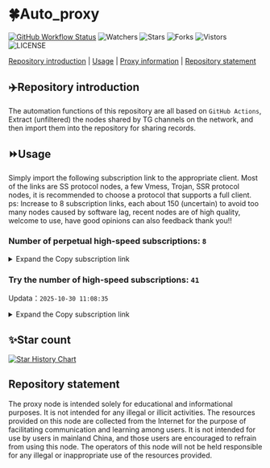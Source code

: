 # 🍀Auto_proxy
[![GitHub Workflow Status](https://img.shields.io/github/actions/workflow/status/PangTouY00/Auto_proxy/main.yml?branch=main)](https://github.com/PangTouY00/Auto_proxy/actions/workflows/main.yml?branch=main) 
![Watchers](https://img.shields.io/github/watchers/w1770946466/Auto_proxy) ![Stars](https://img.shields.io/github/stars/PangTouY00/Auto_proxy) ![Forks](https://img.shields.io/github/forks/w1770946466/Auto_proxy) ![Vistors](https://visitor-badge.laobi.icu/badge?page_id=PangTouY00.Auto_proxy) ![LICENSE](https://img.shields.io/badge/license-CC%20BY--SA%204.0-green.svg)

[Repository introduction](https://github.com/PangTouY00/Auto_proxy#Repositoryintroduction) | [Usage](https://github.com/PangTouY00/Auto_proxy#Usage) | [Proxy information](https://github.com/PangTouY00/Auto_proxy#Proxyinformation) | [Repository statement](https://github.com/PangTouY00/Auto_proxy#Repositorystatement)

## ✈️Repository introduction
The automation functions of this repository are all based on `GitHub Actions`,
Extract (unfiltered) the nodes shared by TG channels on the network, and then import them into the repository for sharing records.

## ⏩Usage
Simply import the following subscription link to the appropriate client. Most of the links are SS protocol nodes, a few Vmess, Trojan, SSR protocol nodes, it is recommended to choose a protocol that supports a full client.
ps: Increase to 8 subscription links, each about 150 (uncertain) to avoid too many nodes caused by software lag, recent nodes are of high quality, welcome to use, have good opinions can also feedback thank you!!

### Number of perpetual high-speed subscriptions: `8`

<details>
  <summary>Expand the Copy subscription link</summary>

  
- [Multiprotocol Base64 encoding](https://raw.githubusercontent.com/PangTouY00/Auto_proxy/main/Long_term_subscription1)
`https://raw.githubusercontent.com/PangTouY00/Auto_proxy/main/Long_term_subscription_num`
`Total number of merge nodes: 314`

- [Multiprotocol Base64 encoding](https://raw.githubusercontent.com/PangTouY00/Auto_proxy/main/Long_term_subscription1)
`https://raw.githubusercontent.com/PangTouY00/Auto_proxy/main/Long_term_subscription1`
`Total number of merge nodes: 40`

- [Multiprotocol Base64 encoding](https://raw.githubusercontent.com/PangTouY00/Auto_proxy/main/Long_term_subscription2)
`https://raw.githubusercontent.com/PangTouY00/Auto_proxy/main/Long_term_subscription2`
`Total number of merge nodes: 40`

- [Multiprotocol Base64 encoding](https://raw.githubusercontent.com/PangTouY00/Auto_proxy/main/Long_term_subscription3)
`https://raw.githubusercontent.com/PangTouY00/Auto_proxy/main/Long_term_subscription3`
`Total number of merge nodes: 40`

- [Multiprotocol Base64 encoding](https://raw.githubusercontent.com/PangTouY00/Auto_proxy/main/Long_term_subscription4)
`https://raw.githubusercontent.com/PangTouY00/Auto_proxy/main/Long_term_subscription4`
`Total number of merge nodes: 40`

- [Multiprotocol Base64 encoding](https://raw.githubusercontent.comPangTouY00/Auto_proxy/main/Long_term_subscription5)
`https://raw.githubusercontent.com/PangTouY00/Auto_proxy/main/Long_term_subscription5`
`Total number of merge nodes: 40`

- [Multiprotocol Base64 encoding](https://raw.githubusercontent.com/PangTouY00/Auto_proxy/main/Long_term_subscription6)
`https://raw.githubusercontent.com/PangTouY00/Auto_proxy/main/Long_term_subscription6`
`Total number of merge nodes: 40`

- [Multiprotocol Base64 encoding](https://raw.githubusercontent.com/PangTouY00/Auto_proxy/main/Long_term_subscription7)
`https://raw.githubusercontent.com/PangTouY00/Auto_proxy/main/Long_term_subscription7`
`Total number of merge nodes: 40`

- [Multiprotocol Base64 encoding](https://raw.githubusercontent.com/PangTouY00/Auto_proxy/main/Long_term_subscription8)
`https://raw.githubusercontent.com/PangTouY00/Auto_proxy/main/Long_term_subscription8`
`Total number of merge nodes: 34`

- [Clash subscription](https://raw.githubusercontent.com/PangTouY00/Auto_proxy/main/Long_term_subscription2.yaml)
`https://raw.githubusercontent.com/PangTouY00/Auto_proxy/main/Long_term_subscription1.yaml`


- [Clash subscription](https://raw.githubusercontent.com/PangTouY00/Auto_proxy/main/Long_term_subscription2.yaml)
`https://raw.githubusercontent.com/PangTouY00/Auto_proxy/main/Long_term_subscription2.yaml`


- [Clash subscription](https://raw.githubusercontent.com/PangTouY00/Auto_proxy/main/Long_term_subscription3.yaml)
`https://raw.githubusercontent.com/PangTouY00/Auto_proxy/main/Long_term_subscription3.yaml`
  
</details>

### Try the number of high-speed subscriptions: `41`
Updata：`2025-10-30 11:08:35`


<details>
  <summary>Expand the Copy subscription link</summary>  















































































































































































































































































































































































































































































































































































































































































































































































































































































































































































































































































































































































































































































































































































































































































































































































































































































































































































































































































































































































































































































































































































































































































































































































































































































































































































































































































































































































































































































































































































































































































































































































































































































































































































































































































































































































































































































































































































































































































































































































































































































































































































































































































































































































































































































































































































































































































































































































































































































































































































































































































































































































































































































































































































































































































































































































































































































































































































































































































































































































































































































































































































































































































































































































































































































































































































































































































































































































































































































































































































































































































































































































































































































































































































































































































































































































































































































































































































































































































































































































































































































































































































































































































































































































































































































































































































































































































































































































































































































































































































































































































































































































































































































































































































































































































































































































































































































































































































































































































































































































































































































































































































































































































































































































































































































































































































































































































































































































































































































































































































































































































































































































































































































































































































































































































































































































































































































































































































































































































































































































































































































































































































































































































































































































































































































































































































































































































































































































































































































































































































































































































































































































































































































































































































































































































































































































































































































































































































































































































































































































































































































































































































































































































































































































































































































































































































































































































































































































































































































































































































































































































































































































































































































































































































































































































































































































































































































































































































































































































































































































































































































































































































































































































































































































































































































































































































































































































































































































































































































































































































































































































































































































































































































































































































































































































































































































































































































































































































































































































































































































































































































































































































































































































































































































































































































































































































































































































































































































































































































































































































































































































































































































































































































































































































































































































































































































































































































































































































































































































































































































































































































































































































































































































































































































































































































































































































































































































































































































































































































































































































































































































































































































































































































































































































































































































































































































































































































































































































































































































































































































































































































































































































































































































































































































































































































































































































































































































































































































































































































































































































































































































































































































































































































































































































































































































































































































































































































































































































































































































































































































































































































































































































































































































































































































































































































































































































































































































































































































































































































































































































































































































































































































































































































































































































































































































































































































































































































































































































































































































































































































































































































































































































































































































































































































































































































































































































































































































































































































































































































































































































































































































































































































































































>Trial subscription：
`https://tizi8.top/api/v1/client/subscribe?token=8741af6a637e545084396c0e43df678f`




>Trial subscription：
`https://xixixi003.hjsbssbsbsbsbs.sbs/api/v1/client/subscribe?token=d88b1ae3391728559bb877fb0a46f04e`




>Trial subscription：
`https://syhaha.xxttx.cn/api/v1/client/subscribe?token=d04da60dac2f9c6c78501237a0584434`




>Trial subscription：
`https://go.yueyun.de/api/v1/client/subscribe?token=01ad4e9fbb5fbb87c60d7177e28f2858`




>Trial subscription：
`https://fs.v2rayse.com/share/20251022/ip9hv7cp52.txt`




>Trial subscription：
`https://56idc.news/api/v1/client/subscribe?token=afe5bc68a9b73e3567d85ecfdeb0c51d`




>Trial subscription：
`https://xxx.yxt999.cn/api/v1/client/subscribe?token=533906f635b7e19dc61624ee544391e5`




>Trial subscription：
`https://sufujia.top/api/v1/client/subscribe?token=31a723035027fb5d838fe6f38dffcb1c`




>Trial subscription：
`https://jshaha.xxttx.cn/api/v1/client/subscribe?token=bff45477d319348c8bdd3f39d4492f28`




>Trial subscription：
`https://hjxixi003.xxuux.cn/api/v1/client/subscribe?token=fc538ff657d8360ec286df970617f706`




>Trial subscription：
`https://yywhale.com/api/v1/client/subscribe?token=8ae66f0b96895a06211741ec7000a59d`




>Trial subscription：
`https://pro.xmyidc.com/api/v1/client/subscribe?token=5bea4c8d20ba99f990ca7afa520cf681`




>Trial subscription：
`https://huojian4.top/api/v1/client/subscribe?token=e1821d631422bc3f40f73f3595b25ba2`




>Trial subscription：
`https://dyxixi001.xxssx.cn/api/v1/client/subscribe?token=a68fb8c4bec4a6b7270192568e344c1e`




>Trial subscription：
`https://gods1.dashicn.buzz/api/v1/client/subscribe?token=35eb3f3b7f7e2fbe75469620674c49ef`




>Trial subscription：
`https://www.ch000zy.com/api/v1/client/subscribe?token=1f74371ed9865043542b957c4f91bcd2`




>Trial subscription：
`https://xbd.iftballs.com/api/v1/client/subscribe?token=0211321329fafb70d09bf1c67add4cb5`




>Trial subscription：
`https://dyhaha.xxttx.cn/api/v1/client/subscribe?token=fdd28af40d2918b91ce0b5994153681a`




>Trial subscription：
`https://best.nxxbbf.com/api/v1/client/subscribe?token=3e7d299e1b5937466d7012245bdfd89e`




>Trial subscription：
`https://xyjs1.sbs/api/v1/client/subscribe?token=444b4ec900ae74360e23ecab27bf8175`




>Trial subscription：
`https://xyjs1.buzz/api/v1/client/subscribe?token=7e42c0adaf9d9091d0b1ff3ef583295a`




>Trial subscription：
`https://xunyungogogo.xyz/api/v1/client/subscribe?token=7698db3198d2a8ee8485afcb8bfa9527`




>Trial subscription：
`https://old-v2b.linkedton.com/api/v1/client/subscribe?token=598687dea2e8684853a08d16c683bb0b`




>Trial subscription：
`https://multiserver.multiserveradelshoop.com/api/v1/client/subscribe?token=fba2818e58213f7c88aad240276e9ca8`




>Trial subscription：
`https://slianvpn.top/api/v1/client/subscribe?token=e27f681a9661d76ba5eba56917c253d6`




>Trial subscription：
`https://cfvpn.com/api/v1/client/subscribe?token=3f91c96d6ac251dcd150b892d3a4682c`




>Trial subscription：
`http://xxxxyyyy.njdjjxjbcbw.icu/api/v1/client/subscribe?token=d8fb1edfc66d0adff4106cf3d1eda0e6`




>Trial subscription：
`https://a.mayi520.shop/api/v1/client/subscribe?token=3c54b11517aef0fc1e9565a1d3f7501e`




>Trial subscription：
`https://kingfisher.top/api/v1/client/subscribe?token=c995da7133c6aa29168ac20d7e2d0a01`




>Trial subscription：
`http://107.173.31.17/api/v1/client/subscribe?token=8a6a40e5558e9967ce5af554f1523b52`




>Trial subscription：
`https://slianvpn.com/api/v1/client/subscribe?token=8f115393972abf961303073e216b0171`




>Trial subscription：
`https://vaamx.louwangzhiyu.online/api/v1/client/subscribe?token=759d78b022cd4b02d9497050ff4d0817`




>Trial subscription：
`https://asdfg.njdjjxjbcbw.icu/api/v1/client/subscribe?token=d4aa942095ebcec7e3e32348863f3992`




>Trial subscription：
`https://gods4.dashicn.buzz/api/v1/client/subscribe?token=2e65318be558755acb7eb61afec3668f`




>Trial subscription：
`https://dashuai.us/api/v1/client/subscribe?token=4b71546e34254f6239b08d3afec1f305`




>Trial subscription：
`https://jsxixi001.xxssx.cn/api/v1/client/subscribe?token=916c9d8fa5bc7b8e0fefbd205f585244`




>Trial subscription：
`https://www.louwangzhiyu.org/api/v1/client/subscribe?token=91b5dfea2886096a8080819e6ca05e9d`




>Trial subscription：
`https://hjxixi002.xxttx.cn/api/v1/client/subscribe?token=fcf0bb8b2e1aa3207029b9370a57c7f5`




>Trial subscription：
`https://dl.vfkum.website/api/v1/client/subscribe?token=bbae14776d642b3fac5cd4acf6d576f1`




>Trial subscription：
`https://v2.heiu.me/api/v1/client/subscribe?token=ab7a65dffc56742688935093c0aa3023`




>Trial subscription：
`https://www.56idc.news/api/v1/client/subscribe?token=40afd89c36d83e1a52af94b4b50fec76`



</details>

## ✨Star count
[![Star History Chart](https://api.star-history.com/svg?repos=PangTouY00/Auto_proxy&type=Date)](https://star-history.com/#w1770946466/Auto_proxy&Date)



## Repository statement
The proxy node is intended solely for educational and informational purposes. It is not intended for any illegal or illicit activities. The resources provided on this node are collected from the Internet for the purpose of facilitating communication and learning among users. It is not intended for use by users in mainland China, and those users are encouraged to refrain from using this node. The operators of this node will not be held responsible for any illegal or inappropriate use of the resources provided.
